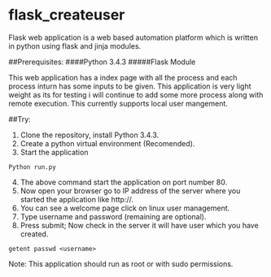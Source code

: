 # flask_createuser


Flask web application is a web based automation platform which is written in python using flask and jinja modules.

##Prerequisites:
####Python 3.4.3
#####Flask Module

This web application has a index page with all the process and each process inturn has some inputs to be given. This application is very light weight as its for testing i will continue to add some more process along with remote execution. This currently supports local user mangement. 

##Try:

1. Clone the repository, install Python 3.4.3.
2. Create a python virtual environment (Recomended).
3. Start the application

`Python run.py`

4.  The above command start the application on port number 80.
5.	Now open your browser go to IP address of the server where you started the application like http://<IPaddress>.
6.	You can see a welcome page click on linux user management.
7.	Type username and password (remaining are optional).
8.	Press submit; Now check in the server it will have user which you have created.


`getent passwd <username>`

Note: This application should run as root or with sudo permissions.
